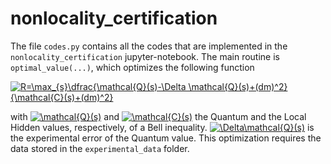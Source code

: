 # nonlocality_certification

The file ``codes.py`` contains all the codes that are implemented in the  ``nonlocality_certification`` jupyter-notebook. The main routine is ``optimal_value(...)``, 
which optimizes the following function

<a href="https://www.codecogs.com/eqnedit.php?latex=R=\max_{s}\dfrac{\mathcal{Q}(s)-\Delta&space;\mathcal{Q}(s)&plus;(dm)^2}{\mathcal{C}(s)&plus;(dm)^2}" target="_blank"><img src="https://latex.codecogs.com/gif.latex?R=\max_{s}\dfrac{\mathcal{Q}(s)-\Delta&space;\mathcal{Q}(s)&plus;(dm)^2}{\mathcal{C}(s)&plus;(dm)^2}" title="R=\max_{s}\dfrac{\mathcal{Q}(s)-\Delta \mathcal{Q}(s)+(dm)^2}{\mathcal{C}(s)+(dm)^2}" /></a>

with <a href="https://www.codecogs.com/eqnedit.php?latex=\inline&space;\mathcal{Q}(s)" target="_blank"><img src="https://latex.codecogs.com/gif.latex?\inline&space;\mathcal{Q}(s)" title="\mathcal{Q}(s)" /></a> and <a href="https://www.codecogs.com/eqnedit.php?latex=\inline&space;\mathcal{C}(s)" target="_blank"><img src="https://latex.codecogs.com/gif.latex?\inline&space;\mathcal{C}(s)" title="\mathcal{C}(s)" /></a> the Quantum and the Local Hidden values, respectively, of a Bell inequality. <a href="https://www.codecogs.com/eqnedit.php?latex=\inline&space;\Delta\mathcal{Q}(s)" target="_blank"><img src="https://latex.codecogs.com/gif.latex?\inline&space;\Delta\mathcal{Q}(s)" title="\Delta\mathcal{Q}(s)" /></a> is the experimental error of the Quantum value. This optimization requires the data stored in the ``experimental_data`` folder. 
